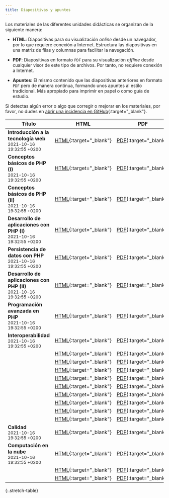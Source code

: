 ```yaml
---
title: Diapositivas y apuntes
---
```


Los materiales de las diferentes unidades didácticas se organizan de la siguiente manera:

- **HTML**: Diapositivas para su visualización *online* desde un navegador, por lo que requiere conexión a Internet. Estructura las diapositivas en una matriz de filas y columnas para facilitar la navegación.

- **PDF**: Diapositivas en formato `PDF` para su visualización *offline* desde cualquier visor de este tipo de archivos. Por tanto, no requiere conexión a Internet.

- **Apuntes**: El mismo contenido que las diapositivas anteriores en formato `PDF` pero de manera continua, formando unos apuntes al estilo tradicional. Más apropiado para imprimir en papel o como guía de estudio.

Si detectas algún error o algo que corregir o mejorar en los materiales, por favor, no dudes en [abrir una incidencia en GitHub](https://github.com/ricpelo/dwese/issues/new){:target="_blank"}.

| Título | HTML | PDF | Apuntes |
| ------ |:----:|:---:|:-------:|
| <strong>Introducción a la tecnología web</strong><br><small class="fecha">2021-10-16 19:32:55 +0200</small> | [HTML](slides/introduccion-a-la-tecnologia-web.html){:target="_blank"} | [PDF](pdf/introduccion-a-la-tecnologia-web.pdf){:target="_blank"} | [Apuntes](apuntes/introduccion-a-la-tecnologia-web-apuntes.pdf){:target="_blank"}
| <strong>Conceptos básicos de PHP (I)</strong><br><small class="fecha">2021-10-16 19:32:55 +0200</small> | [HTML](slides/conceptos-basicos-de-php-i.html){:target="_blank"} | [PDF](pdf/conceptos-basicos-de-php-i.pdf){:target="_blank"} | [Apuntes](apuntes/conceptos-basicos-de-php-i-apuntes.pdf){:target="_blank"}
| <strong>Conceptos básicos de PHP (II)</strong><br><small class="fecha">2021-10-16 19:32:55 +0200</small> | [HTML](slides/conceptos-basicos-de-php-ii.html){:target="_blank"} | [PDF](pdf/conceptos-basicos-de-php-ii.pdf){:target="_blank"} | [Apuntes](apuntes/conceptos-basicos-de-php-ii-apuntes.pdf){:target="_blank"}
| <strong>Desarrollo de aplicaciones con PHP (I)</strong><br><small class="fecha">2021-10-16 19:32:55 +0200</small> | [HTML](slides/desarrollo-de-aplicaciones-con-php-i.html){:target="_blank"} | [PDF](pdf/desarrollo-de-aplicaciones-con-php-i.pdf){:target="_blank"} | [Apuntes](apuntes/desarrollo-de-aplicaciones-con-php-i-apuntes.pdf){:target="_blank"}
| <strong>Persistencia de datos con PHP</strong><br><small class="fecha">2021-10-16 19:32:55 +0200</small> | [HTML](slides/persistencia-de-datos-con-php.html){:target="_blank"} | [PDF](pdf/persistencia-de-datos-con-php.pdf){:target="_blank"} | [Apuntes](apuntes/persistencia-de-datos-con-php-apuntes.pdf){:target="_blank"}
| <strong>Desarrollo de aplicaciones con PHP (II)</strong><br><small class="fecha">2021-10-16 19:32:55 +0200</small> | [HTML](slides/desarrollo-de-aplicaciones-con-php-ii.html){:target="_blank"} | [PDF](pdf/desarrollo-de-aplicaciones-con-php-ii.pdf){:target="_blank"} | [Apuntes](apuntes/desarrollo-de-aplicaciones-con-php-ii-apuntes.pdf){:target="_blank"}
| <strong>Programación avanzada en PHP</strong><br><small class="fecha">2021-10-16 19:32:55 +0200</small> | [HTML](slides/programacion-avanzada-en-php.html){:target="_blank"} | [PDF](pdf/programacion-avanzada-en-php.pdf){:target="_blank"} | [Apuntes](apuntes/programacion-avanzada-en-php-apuntes.pdf){:target="_blank"}
| <strong>Interoperabilidad</strong><br><small class="fecha">2021-10-16 19:32:55 +0200</small> | [HTML](slides/interoperabilidad.html){:target="_blank"} | [PDF](pdf/interoperabilidad.pdf){:target="_blank"} | [Apuntes](apuntes/interoperabilidad-apuntes.pdf){:target="_blank"}
| <strong></strong><br><small class="fecha"></small> | [HTML](slides/introduccion-a-laravel.html){:target="_blank"} | [PDF](pdf/introduccion-a-laravel.pdf){:target="_blank"} | [Apuntes](apuntes/introduccion-a-laravel-apuntes.pdf){:target="_blank"}
| <strong></strong><br><small class="fecha"></small> | [HTML](slides/arquitectura-de-laravel.html){:target="_blank"} | [PDF](pdf/arquitectura-de-laravel.pdf){:target="_blank"} | [Apuntes](apuntes/arquitectura-de-laravel-apuntes.pdf){:target="_blank"}
| <strong></strong><br><small class="fecha"></small> | [HTML](slides/gestion-de-peticiones-en-laravel.html){:target="_blank"} | [PDF](pdf/gestion-de-peticiones-en-laravel.pdf){:target="_blank"} | [Apuntes](apuntes/gestion-de-peticiones-en-laravel-apuntes.pdf){:target="_blank"}
| <strong></strong><br><small class="fecha"></small> | [HTML](slides/visualizacion-de-datos-en-laravel.html){:target="_blank"} | [PDF](pdf/visualizacion-de-datos-en-laravel.pdf){:target="_blank"} | [Apuntes](apuntes/visualizacion-de-datos-en-laravel-apuntes.pdf){:target="_blank"}
| <strong></strong><br><small class="fecha"></small> | [HTML](slides/bases-de-datos-en-laravel.html){:target="_blank"} | [PDF](pdf/bases-de-datos-en-laravel.pdf){:target="_blank"} | [Apuntes](apuntes/bases-de-datos-en-laravel-apuntes.pdf){:target="_blank"}
| <strong></strong><br><small class="fecha"></small> | [HTML](slides/mapeado-objeto-relacional-con-eloquent.html){:target="_blank"} | [PDF](pdf/mapeado-objeto-relacional-con-eloquent.pdf){:target="_blank"} | [Apuntes](apuntes/mapeado-objeto-relacional-con-eloquent-apuntes.pdf){:target="_blank"}
| <strong></strong><br><small class="fecha"></small> | [HTML](slides/creacion-y-validacion-de-formularios-en-laravel.html){:target="_blank"} | [PDF](pdf/creacion-y-validacion-de-formularios-en-laravel.pdf){:target="_blank"} | [Apuntes](apuntes/creacion-y-validacion-de-formularios-en-laravel-apuntes.pdf){:target="_blank"}
| <strong></strong><br><small class="fecha"></small> | [HTML](slides/seguridad-y-cacheado-en-laravel.html){:target="_blank"} | [PDF](pdf/seguridad-y-cacheado-en-laravel.pdf){:target="_blank"} | [Apuntes](apuntes/seguridad-y-cacheado-en-laravel-apuntes.pdf){:target="_blank"}
| <strong></strong><br><small class="fecha"></small> | [HTML](slides/caracteristicas-adicionales-de-laravel.html){:target="_blank"} | [PDF](pdf/caracteristicas-adicionales-de-laravel.pdf){:target="_blank"} | [Apuntes](apuntes/caracteristicas-adicionales-de-laravel-apuntes.pdf){:target="_blank"}
| <strong>Calidad</strong><br><small class="fecha">2021-10-16 19:32:55 +0200</small> | [HTML](slides/calidad.html){:target="_blank"} | [PDF](pdf/calidad.pdf){:target="_blank"} | [Apuntes](apuntes/calidad-apuntes.pdf){:target="_blank"}
| <strong>Computación en la nube</strong><br><small class="fecha">2021-10-16 19:32:55 +0200</small> | [HTML](slides/computacion-en-la-nube.html){:target="_blank"} | [PDF](pdf/computacion-en-la-nube.pdf){:target="_blank"} | [Apuntes](apuntes/computacion-en-la-nube-apuntes.pdf){:target="_blank"}
| <strong></strong><br><small class="fecha"></small> | [HTML](slides/servicios-web-con-laravel.html){:target="_blank"} | [PDF](pdf/servicios-web-con-laravel.pdf){:target="_blank"} | [Apuntes](apuntes/servicios-web-con-laravel-apuntes.pdf){:target="_blank"}
| <strong></strong><br><small class="fecha"></small> | [HTML](slides/aplicaciones-web-hibridas.html){:target="_blank"} | [PDF](pdf/aplicaciones-web-hibridas.pdf){:target="_blank"} | [Apuntes](apuntes/aplicaciones-web-hibridas-apuntes.pdf){:target="_blank"}
{:.stretch-table}
